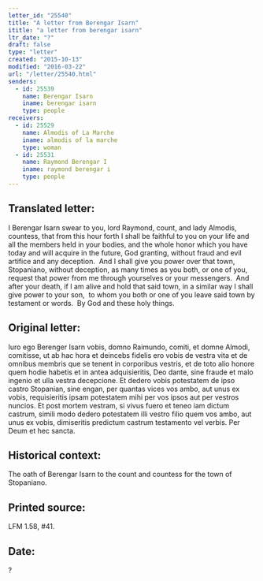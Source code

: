 ```yaml
---
letter_id: "25540"
title: "A letter from Berengar Isarn"
ititle: "a letter from berengar isarn"
ltr_date: "?"
draft: false
type: "letter"
created: "2015-10-13"
modified: "2016-03-22"
url: "/letter/25540.html"
senders:
  - id: 25539
    name: Berengar Isarn
    iname: berengar isarn
    type: people
receivers:
  - id: 25529
    name: Almodis of La Marche
    iname: almodis of la marche
    type: woman
  - id: 25531
    name: Raymond Berengar I
    iname: raymond berengar i
    type: people
---
```

<h2> Translated letter:</h2><p>I Berengar Isarn swear to you, lord Raymond, count, and lady Almodis, countess, that from this hour forth I shall be faithful to you on your life and all the members held in your bodies, and the whole honor which you have today and will acquire in the future, God granting, without fraud and evil artifice and any deception.&nbsp; And I shall give you power over that town, Stopaniano, without deception, as many times as you both, or one of you, request that power from me through yourselves or your messengers.&nbsp; And after your death, if I am alive and hold that said town, in a similar way I shall give power to your son,&nbsp; to whom you both or one of you leave said town by testament or words.&nbsp; By God and these holy things.</p><h2 class="mt-4"> Original letter:</h2><p class="Bodytext41">Iuro ego Berenger Isarn vobis, domno Raimundo, comiti, et domne Almodi, comitisse, ut ab hac hora et deincebs fidelis ero vobis de vestra vita et de omnibus membris que se tenent in corporibus vestris, et de toto alio honore quem hodie habetis et in antea adquisieritis, Deo dante, sine fraude et malo ingenio et ulla vestra decepcione. Et dedero vobis potestatem de ipso castro Stopanian, sine engan, per quantas vices vos ambo, aut unus ex vobis, requisieritis ipsam potestatem mihi per vos ipsos aut per vestros nuncios. Et post mortem vestram, si vivus fuero et teneo iam dictum castrum, simili modo dedero potestatem illi vestro filio quem vos ambo, aut unus ex vobis, dimiseritis predictum castrum testamento vel verbis. Per Deum et hec sancta.</p><h2 class="mt-4"> Historical context:</h2><p>The oath of Berengar Isarn to the count and countess for the town of Stopaniano.</p><h2 class="mt-4"> Printed source:</h2><p>LFM 1.58, #41.&nbsp;&nbsp;</p><h2 class="mt-4"> Date:</h2>?